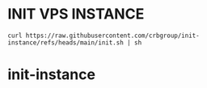 # INIT VPS INSTANCE
```
curl https://raw.githubusercontent.com/crbgroup/init-instance/refs/heads/main/init.sh | sh
```
# init-instance
